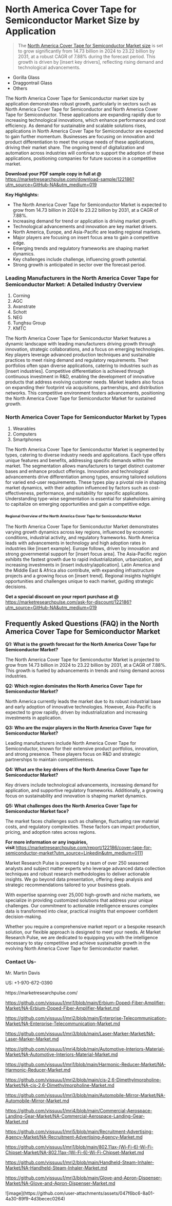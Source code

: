 <h1>North America Cover Tape for Semiconductor Market&nbsp;Size by Application</h1><blockquote><p>The <a href="https://marketresearchpulse.com/download-sample/122186?utm_source=GitHub-NA&amp;utm_medium=019">North America Cover Tape for Semiconductor Market size</a> is set to grow significantly from 14.73 billion in 2024 to 23.22 billion by 2031, at a robust CAGR of 7.88% during the forecast period. This growth is driven by [insert key drivers], reflecting rising demand and technological advancements.</p></blockquote><ul><li>Gorilla Glass<li> Draggontrail Glass<li> Others</li></ul><p>The North America Cover Tape for Semiconductor market size by application demonstrates robust growth, particularly in sectors such as North America Cover Tape for Semiconductor and North America Cover Tape for Semiconductor. These applications are expanding rapidly due to increasing technological innovations, which enhance performance and cost efficiency. As demand for sustainable and scalable solutions rises, applications in North America Cover Tape for Semiconductor are expected to gain further momentum. Businesses are focusing on innovation and product differentiation to meet the unique needs of these applications, driving their market share. The ongoing trend of digitalization and automation across industries will continue to support the adoption of these applications, positioning companies for future success in a competitive market.</p><p><strong>Download your PDF sample copy in full at @ </strong><a href="https://marketresearchpulse.com/download-sample/122186?utm_source=GitHub-NA&amp;utm_medium=019">https://marketresearchpulse.com/download-sample/122186?utm_source=GitHub-NA&amp;utm_medium=019</a></p><p><strong>Key Highlights: </strong></p><ul><li>The North America Cover Tape for Semiconductor Market is expected to grow from 14.73 billion in 2024 to 23.22 billion by 2031, at a CAGR of 7.88%.</li><li>Increasing demand for trend or application is driving market growth.</li><li>Technological advancements and innovation are key market drivers.</li><li>North America, Europe, and Asia-Pacific are leading regional markets.</li><li>Major players are focusing on insert focus area to gain a competitive edge.</li><li>Emerging trends and regulatory frameworks are shaping market dynamics.</li><li>Key challenges include challenge, influencing growth potential.</li><li>Strong growth is anticipated in sector over the forecast period.</li></ul><h3>Leading Manufacturers in the North America Cover Tape for Semiconductor Market: A Detailed Industry Overview</h3><ol><li>Corning</li><li>AGC</li><li>Avanstrate</li><li>Schott</li><li>NEG</li><li>Tunghsu Group</li><li>KMTC</li></ol><div class="flex max-w-full flex-col flex-grow"><div class="min-h-8 text-message flex w-full flex-col items-end gap-2 whitespace-normal break-words [.text-message+&amp;]:mt-5" dir="auto" data-message-author-role="assistant" data-message-id="fd8432e4-4910-450d-b182-61b7bfb0a01f" data-message-model-slug="gpt-4o"><div class="flex w-full flex-col gap-1 empty:hidden first:pt-[3px]"><div class="markdown prose w-full break-words dark:prose-invert light"><p>The North America Cover Tape for Semiconductor Market features a dynamic landscape with leading manufacturers driving growth through innovation, strategic collaborations, and a focus on emerging technologies. Key players leverage advanced production techniques and sustainable practices to meet rising demand and regulatory requirements. Their portfolios often span diverse applications, catering to industries such as [insert industries]. Competitive differentiation is achieved through continuous investment in R&amp;D, enabling the development of innovative products that address evolving customer needs. Market leaders also focus on expanding their footprint via acquisitions, partnerships, and distribution networks. This competitive environment fosters advancements, positioning the North America Cover Tape for Semiconductor Market for sustained growth.</p></div></div></div></div><h3>North America Cover Tape for Semiconductor Market by Types</h3><ol><li>Wearables<li> Computers<li> Smartphones</li></ol><div class="flex max-w-full flex-col flex-grow"><div class="min-h-8 text-message flex w-full flex-col items-end gap-2 whitespace-normal break-words [.text-message+&amp;]:mt-5" dir="auto" data-message-author-role="assistant" data-message-id="084470be-0bb7-4664-bddf-5156b4f41249" data-message-model-slug="gpt-4o-mini"><div class="flex w-full flex-col gap-1 empty:hidden first:pt-[3px]"><div class="markdown prose w-full break-words dark:prose-invert light"><p>The North America Cover Tape for Semiconductor Market is segmented by types, catering to diverse industry needs and applications. Each type offers unique features and benefits, addressing specific demands within the market. The segmentation allows manufacturers to target distinct customer bases and enhance product offerings. Innovation and technological advancements drive differentiation among types, ensuring tailored solutions for varied end-user requirements. These types play a pivotal role in shaping market dynamics, with their adoption influenced by factors such as cost-effectiveness, performance, and suitability for specific applications. Understanding type-wise segmentation is essential for stakeholders aiming to capitalize on emerging opportunities and gain a competitive edge.</p></div></div></div></div><h3><span style="font-size: 11px;">Regional Overview of the North America Cover Tape for Semiconductor Market</span></h3><div class="flex max-w-full flex-col flex-grow"><div class="min-h-8 text-message flex w-full flex-col items-end gap-2 whitespace-normal break-words [.text-message+&amp;]:mt-5" dir="auto" data-message-author-role="assistant" data-message-id="e9038762-ce64-4e30-91c9-9bd413514231" data-message-model-slug="gpt-4o-mini"><div class="flex w-full flex-col gap-1 empty:hidden first:pt-[3px]"><div class="markdown prose w-full break-words dark:prose-invert light"><p>The North America Cover Tape for Semiconductor Market demonstrates varying growth dynamics across key regions, influenced by economic conditions, industrial activity, and regulatory frameworks. North America leads with advancements in technology and high adoption rates in industries like [insert example]. Europe follows, driven by innovation and strong governmental support for [insert focus area]. The Asia-Pacific region exhibits the fastest growth due to rapid industrialization, urbanization, and increasing investments in [insert industry/application]. Latin America and the Middle East &amp; Africa also contribute, with expanding infrastructure projects and a growing focus on [insert trend]. Regional insights highlight opportunities and challenges unique to each market, guiding strategic decisions.</p></div></div></div></div><p><strong>Get a special discount on your report purchase at @ </strong><a href="https://marketresearchpulse.com/ask-for-discount/122186?utm_source=GitHub-NA&amp;utm_medium=019">https://marketresearchpulse.com/ask-for-discount/122186?utm_source=GitHub-NA&amp;utm_medium=019</a></p><h2>Frequently Asked Questions (FAQ) in the North America Cover Tape for Semiconductor Market</h2><p><strong>Q1: What is the growth forecast for the North America Cover Tape for Semiconductor Market?</strong></p><p>The North America Cover Tape for Semiconductor Market is projected to grow from 14.73 billion in 2024 to 23.22 billion by 2031, at a CAGR of 7.88%. This growth is fueled by advancements in trends and rising demand across industries.</p><p><strong>Q2: Which region dominates the North America Cover Tape for Semiconductor Market?</strong></p><p>North America currently leads the market due to its robust industrial base and early adoption of innovative technologies. However, Asia-Pacific is expected to grow rapidly, driven by industrialization and increasing investments in application.</p><p><strong>Q3: Who are the major players in the North America Cover Tape for Semiconductor Market?</strong></p><p>Leading manufacturers include North America Cover Tape for Semiconductor, known for their extensive product portfolios, innovation, and strong presence. These players focus on R&amp;D and strategic partnerships to maintain competitiveness.</p><p><strong>Q4: What are the key drivers of the North America Cover Tape for Semiconductor Market?</strong></p><p>Key drivers include technological advancements, increasing demand for application, and supportive regulatory frameworks. Additionally, a growing focus on sustainability and innovation is shaping market dynamics.</p><p><strong>Q5: What challenges does the North America Cover Tape for Semiconductor Market face?</strong></p><p>The market faces challenges such as challenge, fluctuating raw material costs, and regulatory complexities. These factors can impact production, pricing, and adoption rates across regions.</p><p><strong>For more information or any inquiries, visit&nbsp;</strong><a href="https://marketresearchpulse.com/report/122186/cover-tape-for-semiconductor-market?utm_source=Linkedin&utm_medium=0111">https://marketresearchpulse.com/report/122186/cover-tape-for-semiconductor-market?utm_source=Linkedin&utm_medium=0111</a></p><p>Market Research Pulse is powered by a team of over 250 seasoned analysts and subject matter experts who leverage advanced data collection techniques and robust research methodologies to deliver actionable insights. We go beyond data presentation, offering deep analysis and strategic recommendations tailored to your business goals.</p><p>With expertise spanning over 25,000 high-growth and niche markets, we specialize in providing customized solutions that address your unique challenges. Our commitment to actionable intelligence ensures complex data is transformed into clear, practical insights that empower confident decision-making.</p><p>Whether you require a comprehensive market report or a bespoke research solution, our flexible approach is designed to meet your needs. At Market Research Pulse, we are dedicated to equipping you with the intelligence necessary to stay competitive and achieve sustainable growth in the evolving North America Cover Tape for Semiconductor market.</p><h3><strong>Contact Us-</strong></h3><p>Mr. Martin Davis</p><p>US: +1-970-672-0390</p><p>https://marketresearchpulse.com/</p><p><a href="https://github.com/vissuuu1/mri1/blob/main/Erbium-Doped-Fiber-Amplifier-Market/NA-Erbium-Doped-Fiber-Amplifier-Market.md">https://github.com/vissuuu1/mri1/blob/main/Erbium-Doped-Fiber-Amplifier-Market/NA-Erbium-Doped-Fiber-Amplifier-Market.md</a></p><p><a href="https://github.com/vissuuu1/mri2/blob/main/Enterprise-Telecommunication-Market/NA-Enterprise-Telecommunication-Market.md">https://github.com/vissuuu1/mri2/blob/main/Enterprise-Telecommunication-Market/NA-Enterprise-Telecommunication-Market.md</a></p><p><a href="https://github.com/vissuuu1/mri3/blob/main/Laser-Marker-Market/NA-Laser-Marker-Market.md">https://github.com/vissuuu1/mri3/blob/main/Laser-Marker-Market/NA-Laser-Marker-Market.md</a></p><p><a href="https://github.com/vissuuu1/mri4/blob/main/Automotive-Interiors-Material-Market/NA-Automotive-Interiors-Material-Market.md">https://github.com/vissuuu1/mri4/blob/main/Automotive-Interiors-Material-Market/NA-Automotive-Interiors-Material-Market.md</a></p><p><a href="https://github.com/vissuuu1/mri1/blob/main/Harmonic-Reducer-Market/NA-Harmonic-Reducer-Market.md">https://github.com/vissuuu1/mri1/blob/main/Harmonic-Reducer-Market/NA-Harmonic-Reducer-Market.md</a></p><p><a href="https://github.com/vissuuu1/mri2/blob/main/cis-2,6-Dimethylmorpholine-Market/NA-cis-2,6-Dimethylmorpholine-Market.md">https://github.com/vissuuu1/mri2/blob/main/cis-2,6-Dimethylmorpholine-Market/NA-cis-2,6-Dimethylmorpholine-Market.md</a></p><p><a href="https://github.com/vissuuu1/mri3/blob/main/Automobile-Mirror-Market/NA-Automobile-Mirror-Market.md">https://github.com/vissuuu1/mri3/blob/main/Automobile-Mirror-Market/NA-Automobile-Mirror-Market.md</a></p><p><a href="https://github.com/vissuuu1/mri4/blob/main/Commercial-Aerospace-Landing-Gear-Market/NA-Commercial-Aerospace-Landing-Gear-Market.md">https://github.com/vissuuu1/mri4/blob/main/Commercial-Aerospace-Landing-Gear-Market/NA-Commercial-Aerospace-Landing-Gear-Market.md</a></p><p><a href="https://github.com/vissuuu1/mri5/blob/main/Recruitment-Advertising-Agency-Market/NA-Recruitment-Advertising-Agency-Market.md">https://github.com/vissuuu1/mri5/blob/main/Recruitment-Advertising-Agency-Market/NA-Recruitment-Advertising-Agency-Market.md</a></p><p><a href="https://github.com/vissuuu1/mri1/blob/main/802.11ax-(Wi-Fi-6)-Wi-Fi-Chipset-Market/NA-802.11ax-(Wi-Fi-6)-Wi-Fi-Chipset-Market.md">https://github.com/vissuuu1/mri1/blob/main/802.11ax-(Wi-Fi-6)-Wi-Fi-Chipset-Market/NA-802.11ax-(Wi-Fi-6)-Wi-Fi-Chipset-Market.md</a></p><p><a href="https://github.com/vissuuu1/mri2/blob/main/Handheld-Steam-Inhaler-Market/NA-Handheld-Steam-Inhaler-Market.md">https://github.com/vissuuu1/mri2/blob/main/Handheld-Steam-Inhaler-Market/NA-Handheld-Steam-Inhaler-Market.md</a></p><p><a href="https://github.com/vissuuu1/mri3/blob/main/Glove-and-Apron-Dispenser-Market/NA-Glove-and-Apron-Dispenser-Market.md">https://github.com/vissuuu1/mri3/blob/main/Glove-and-Apron-Dispenser-Market/NA-Glove-and-Apron-Dispenser-Market.md</a></p>
![image](https://github.com/user-attachments/assets/047f6bc6-8a01-4a30-89f9-4d3becec0264)
